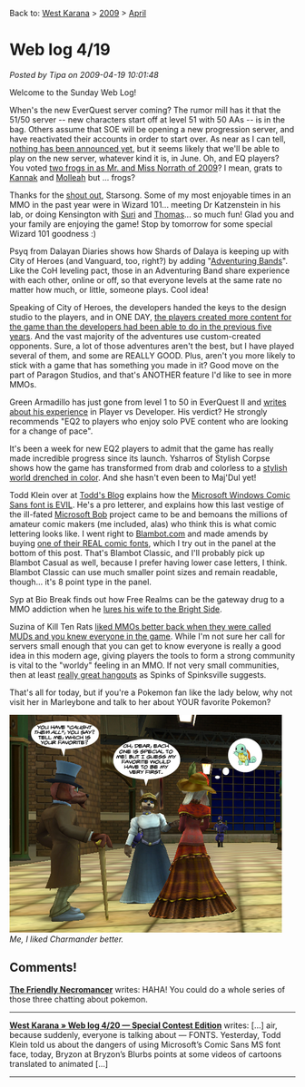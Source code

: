 Back to: [West Karana](/posts/westkarana.md) > [2009](/posts/2009/westkarana.md) > [April](./westkarana.md)
# Web log 4/19

*Posted by Tipa on 2009-04-19 10:01:48*

Welcome to the Sunday Web Log!

When's the new EverQuest server coming? The rumor mill has it that the 51/50 server -- new characters start off at level 51 with 50 AAs -- is in the bag. Others assume that SOE will be opening a new progression server, and have reactivated their accounts in order to start over. As near as I can tell, [nothing has been announced yet](http://forums.station.sony.com/eq/posts/list.m?topic_id=148971), but it seems likely that we'll be able to play on the new server, whatever kind it is, in June. Oh, and EQ players? You voted [two frogs in as Mr. and Miss Norrath of 2009](http://eqplayers.station.sony.com/news_article.vm?id=51424)? I mean, grats to [Kannak](http://eqplayers.station.sony.com/news_article.vm?id=51422) and [Molleah](http://eqplayers.station.sony.com/news_article.vm?id=51423) but ... frogs?

Thanks for the [shout out](http://starsongky.livejournal.com/246881.html), Starsong. Some of my most enjoyable times in an MMO in the past year were in Wizard 101... meeting Dr Katzenstein in his lab, or doing Kensington with [Suri](http://notadiary.typepad.com/) and [Thomas](http://thefriendlynecromancer.blogspot.com/)... so much fun! Glad you and your family are enjoying the game! Stop by tomorrow for some special Wizard 101 goodness :)

Psyq from Dalayan Diaries shows how Shards of Dalaya is keeping up with City of Heroes (and Vanguard, too, right?) by adding "[Adventuring Bands](http://dalayan.wordpress.com/2009/04/19/sod-innovation-no-1-the-adventuring-band/)". Like the CoH leveling pact, those in an Adventuring Band share experience with each other, online or off, so that everyone levels at the same rate no matter how much, or little, someone plays. Cool idea!

Speaking of City of Heroes, the developers handed the keys to the design studio to the players, and in ONE DAY, [the players created more content for the game than the developers had been able to do in the previous five years](http://www.massively.com/2009/04/18/city-of-heroes-player-created-content-surpasses-devs-in-24-hour/). And the vast majority of the adventures use custom-created opponents. Sure, a lot of those adventures aren't the best, but I have played several of them, and some are REALLY GOOD. Plus, aren't you more likely to stick with a game that has something you made in it? Good move on the part of Paragon Studios, and that's ANOTHER feature I'd like to see in more MMOs.

Green Armadillo has just gone from level 1 to 50 in EverQuest II and [writes about his experience](http://playervsdeveloper.blogspot.com/2009/04/reviewing-1-50-in-eq2.html) in Player vs Developer. His verdict? He strongly recommends "EQ2 to players who enjoy solo PVE content who are looking for a change of pace".

It's been a week for new EQ2 players to admit that the game has really made incredible progress since its launch. Ysharros of Stylish Corpse shows how the game has transformed from drab and colorless to a [stylish world drenched in color](http://stylishcorpse.wordpress.com/2009/04/18/colourful-is-the-new-brown/). And she hasn't even been to Maj'Dul yet!

Todd Klein over at [Todd's Blog](http://kleinletters.com) explains how the [Microsoft Windows Comic Sans font is EVIL](http://kleinletters.com/Blog/?p=3599). He's a pro letterer, and explains how this last vestige of the ill-fated [Microsoft Bob](http://en.wikipedia.org/wiki/Microsoft_Bob) project came to be and bemoans the millions of amateur comic makers (me included, alas) who think this is what comic lettering looks like. I went right to [Blambot.com](http://blambot.com) and made amends by buying [one of their REAL comic fonts](http://blambot.com/fonts.shtml), which I try out in the panel at the bottom of this post. That's Blambot Classic, and I'll probably pick up Blambot Casual as well, because I prefer having lower case letters, I think. Blambot Classic can use much smaller point sizes and remain readable, though... it's 8 point type in the panel.

Syp at Bio Break finds out how Free Realms can be the gateway drug to a MMO addiction when he [lures his wife to the Bright Side](http://biobreak.wordpress.com/2009/04/18/free-realms-temptation/).

Suzina of Kill Ten Rats [liked MMOs better back when they were called MUDs and you knew everyone in the game](http://www.killtenrats.com/2009/04/19/small-world-vs-big-world/). While I'm not sure her call for servers small enough that you can get to know everyone is really a good idea in this modern age, giving players the tools to form a strong community is vital to the "worldy" feeling in an MMO. If not very small communities, then at least [really great hangouts](http://spinksville.wordpress.com/2009/04/19/social-media-vs-in-game-hangout/) as Spinks of Spinksville suggests. 

That's all for today, but if you're a Pokemon fan like the lady below, why not visit her in Marleybone and talk to her about YOUR favorite Pokemon? 

![Marleybone Pokemon](../../../uploads/2009/04/marleybonepokemon.jpg "Marleybone Pokemon")  
*Me, I liked Charmander better.*
## Comments!

**[The Friendly Necromancer](http://thefriendlynecromancer.blogspot.com)** writes: HAHA! You could do a whole series of those three chatting about pokemon.

---

**[West Karana » Web log 4/20 &#8212; Special Contest Edition](https://chasingdings.com/index.php/2009/04/20/web-log-420-special-contest-edition/)** writes: [...] air, because suddenly, everyone is talking about — FONTS. Yesterday, Todd Klein told us about the dangers of using Microsoft’s Comic Sans MS font face, today, Bryzon at Bryzon’s Blurbs points at some videos of cartoons translated to animated [...]

---

